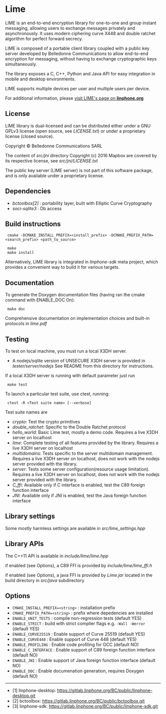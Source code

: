 Lime
=======

LIME is an end-to-end encryption library for one-to-one and group instant messaging, allowing users to exchange messages privately and asynchronously. It uses modern ciphering curve X448 and double ratchet algorithm for perfect forward secrecy.

LIME is composed of a portable client library coupled with a public key server developed by Belledonne Communications to allow end-to-end encryption for messaging, without having to exchange cryptographic keys simultaneously.

The library exposes a C, C++, Python and Java API for easy integration in mobile and desktop environments.

LIME supports multiple devices per user and multiple users per device.

For additional information, please [visit LIME's page on **linphone.org**](http://www.linphone.org/technical-corner/lime)

License
--------

LIME library is dual-licensed and can be distributed either under a GNU GPLv3 license (open source, see *LICENSE.txt*) or under a proprietary
license (closed source).

Copyright © Belledonne Communications SARL

The content of *src/jni* directory Copyright (c) 2016 Mapbox are covered by its respective license,
see *src/jni/LICENSE.txt*

The public key server (LIME server) is not part of this software package, and is only available under a proprietary license.

Dependencies
------------
- *bctoolbox[2]* : portability layer, built with Elliptic Curve Cryptography
- *soci-sqlite3* : Db access


Build instructions
------------------
```
 cmake -DCMAKE_INSTALL_PREFIX=<install_prefix> -DCMAKE_PREFIX_PATH=<search_prefix> <path_to_source>

 make
 make install
```

Alternatively, LIME library is integrated in *linphone-sdk* meta project, which provides a convenient way
to build it for various targets.

Documentation
-------------

To generate the Doxygen documentation files (having ran the cmake command with ENABLE_DOC On):

```
 make doc
```

Comprehensive documentation on implementation choices and built-in protocols in *lime.pdf*


Testing
-------
To test on local machine, you must run a local X3DH server.
 - A nodejs/sqlite version of UNSECURE X3DH server is provided in *tester/server/nodejs*
 See README from this directory for instructions.

If a local X3DH server is running with default parameter just run
```
 make test
```

To launch a particular test suite, use ctest, running:
```
 ctest -R <Test suite name> [--verbose]
```

Test suite names are
- *crypto*: Test the crypto primitives
- *double_ratchet*: Specific to the Double Ratchet protocol
- *hello_world*: Basic Lime test, mostly a demo code. Requires a live X3DH server on localhost
- *lime*: Complete testing of all features provided by the library. Requires a live X3DH server on localhost
- *multidomains*: Tests specific to the server multidomain management. Requires a live X3DH server on localhost, does not work with the nodejs server provided with the library.
- *server*: Tests some server configuration(resource usage limitation). Requires a live X3DH server on localhost, does not work with the nodejs server provided with the library.
- *C_ffi*: Available only if C interface is enabled, test the C89 foreign function interface
- *JNI*: Available only if JNI is enabled, test the Java foreign function interface


Library settings
----------------
Some mostly harmless settings are available in *src/lime_settings.hpp*


Library APIs
-----------
The C++11 API is available in *include/lime/lime.hpp*

if enabled (see Options), a C89 FFI is provided by *include/lime/lime_ffi.h*

if enabled (see Options), a java FFI is provided by *Lime.jar* located in the build directory in *src/java* subdirectory


Options
-------

- `CMAKE_INSTALL_PREFIX=<string>` : installation prefix
- `CMAKE_PREFIX_PATH=<string>`    : prefix where depedencies are installed
- `ENABLE_UNIT_TESTS`             : compile non-regression tests (default YES)
- `ENABLE_STRICT`                 : build with strict complier flags e.g. `-Wall -Werror` (default YES)
- `ENABLE_CURVE25519`             : Enable support of Curve 25519 (default YES)
- `ENABLE_CURVE448`               : Enable support of Curve 448 (default YES)
- `ENABLE_PROFILING`              : Enable code profiling for GCC (default NO)
- `ENABLE_C_INTERFACE`            : Enable support of C89 foreign function interface (default NO)
- `ENABLE_JNI`                    : Enable support of Java foreign function interface (default NO)
- `ENABLE_DOC`                    : Enable documenation generation, requires Doxygen (default NO)

------------------

- [1] linphone-desktop: https://gitlab.linphone.org/BC/public/linphone-desktop.git
- [2] bctoolbox: https://gitlab.linphone.org/BC/public/bctoolbox.git
- [3] linphone-sdk: https://gitlab.linphone.org/BC/public/linphone-sdk.git
